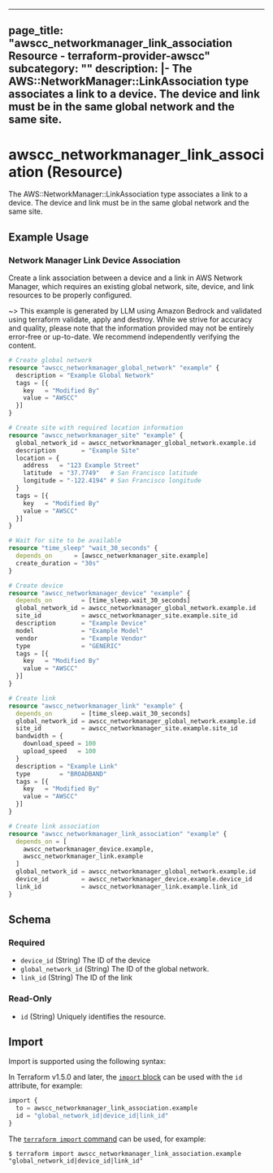 
---
page_title: "awscc_networkmanager_link_association Resource - terraform-provider-awscc"
subcategory: ""
description: |-
  The AWS::NetworkManager::LinkAssociation type associates a link to a device. The device and link must be in the same global network and the same site.
---

# awscc_networkmanager_link_association (Resource)

The AWS::NetworkManager::LinkAssociation type associates a link to a device. The device and link must be in the same global network and the same site.

## Example Usage

### Network Manager Link Device Association

Create a link association between a device and a link in AWS Network Manager, which requires an existing global network, site, device, and link resources to be properly configured.

~> This example is generated by LLM using Amazon Bedrock and validated using terraform validate, apply and destroy. While we strive for accuracy and quality, please note that the information provided may not be entirely error-free or up-to-date. We recommend independently verifying the content.

```terraform
# Create global network
resource "awscc_networkmanager_global_network" "example" {
  description = "Example Global Network"
  tags = [{
    key   = "Modified By"
    value = "AWSCC"
  }]
}

# Create site with required location information
resource "awscc_networkmanager_site" "example" {
  global_network_id = awscc_networkmanager_global_network.example.id
  description       = "Example Site"
  location = {
    address   = "123 Example Street"
    latitude  = "37.7749"   # San Francisco latitude
    longitude = "-122.4194" # San Francisco longitude
  }
  tags = [{
    key   = "Modified By"
    value = "AWSCC"
  }]
}

# Wait for site to be available
resource "time_sleep" "wait_30_seconds" {
  depends_on      = [awscc_networkmanager_site.example]
  create_duration = "30s"
}

# Create device
resource "awscc_networkmanager_device" "example" {
  depends_on        = [time_sleep.wait_30_seconds]
  global_network_id = awscc_networkmanager_global_network.example.id
  site_id           = awscc_networkmanager_site.example.site_id
  description       = "Example Device"
  model             = "Example Model"
  vendor            = "Example Vendor"
  type              = "GENERIC"
  tags = [{
    key   = "Modified By"
    value = "AWSCC"
  }]
}

# Create link
resource "awscc_networkmanager_link" "example" {
  depends_on        = [time_sleep.wait_30_seconds]
  global_network_id = awscc_networkmanager_global_network.example.id
  site_id           = awscc_networkmanager_site.example.site_id
  bandwidth = {
    download_speed = 100
    upload_speed   = 100
  }
  description = "Example Link"
  type        = "BROADBAND"
  tags = [{
    key   = "Modified By"
    value = "AWSCC"
  }]
}

# Create link association
resource "awscc_networkmanager_link_association" "example" {
  depends_on = [
    awscc_networkmanager_device.example,
    awscc_networkmanager_link.example
  ]
  global_network_id = awscc_networkmanager_global_network.example.id
  device_id         = awscc_networkmanager_device.example.device_id
  link_id           = awscc_networkmanager_link.example.link_id
}
```

<!-- schema generated by tfplugindocs -->
## Schema

### Required

- `device_id` (String) The ID of the device
- `global_network_id` (String) The ID of the global network.
- `link_id` (String) The ID of the link

### Read-Only

- `id` (String) Uniquely identifies the resource.

## Import

Import is supported using the following syntax:

In Terraform v1.5.0 and later, the [`import` block](https://developer.hashicorp.com/terraform/language/import) can be used with the `id` attribute, for example:

```terraform
import {
  to = awscc_networkmanager_link_association.example
  id = "global_network_id|device_id|link_id"
}
```

The [`terraform import` command](https://developer.hashicorp.com/terraform/cli/commands/import) can be used, for example:

```shell
$ terraform import awscc_networkmanager_link_association.example "global_network_id|device_id|link_id"
```
